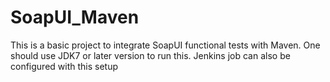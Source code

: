 SoapUI_Maven
============
This is a basic project to integrate SoapUI functional tests with Maven.
One should use JDK7 or later version to run this.
Jenkins job can also be configured with this setup
